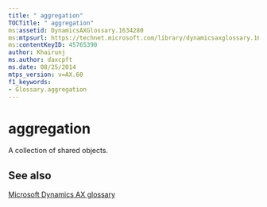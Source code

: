 ```yaml
---
title: " aggregation"
TOCTitle: " aggregation"
ms:assetid: DynamicsAXGlossary.1634280
ms:mtpsurl: https://technet.microsoft.com/library/dynamicsaxglossary.1634280(v=AX.60)
ms:contentKeyID: 45765390
author: Khairunj
ms.author: daxcpft
ms.date: 08/25/2014
mtps_version: v=AX.60
f1_keywords:
- Glossary.aggregation
---
```


# aggregation

A collection of shared objects.

## See also

[Microsoft Dynamics AX glossary](glossary/microsoft-dynamics-ax-glossary.md)

  


